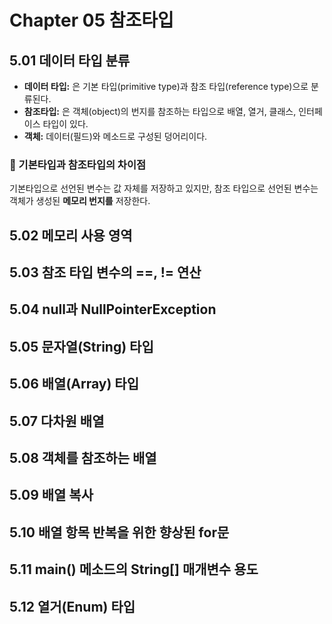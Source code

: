 # Chapter 05 참조타입
## 5.01 데이터 타입 분류
- **데이터 타입:** 은 기본 타입(primitive type)과 참조 타입(reference type)으로 분류된다.
- **참조타입:** 은 객체(object)의 번지를 참조하는 타입으로 배열, 열거, 클래스, 인터페이스 타입이 있다.
- **객체:** 데이터(필드)와 메소드로 구성된 덩어리이다.

### 📌 기본타입과 참조타입의 차이점
기본타입으로 선언된 변수는 값 자체를 저장하고 있지만, 참조 타입으로 선언된 변수는 객체가 생성된 **메모리 번지를** 저장한다.

## 5.02 메모리 사용 영역

## 5.03 참조 타입 변수의 ==, != 연산

## 5.04 null과 NullPointerException

## 5.05 문자열(String) 타입

## 5.06 배열(Array) 타입

## 5.07 다차원 배열

## 5.08 객체를 참조하는 배열

## 5.09 배열 복사

## 5.10 배열 항목 반복을 위한 향상된 for문

## 5.11 main() 메소드의 String[] 매개변수 용도

## 5.12 열거(Enum) 타입
